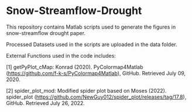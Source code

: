 # Snow-Streamflow-Drought

This repository contains Matlab scripts used to generate the figures in snow-streamflow drought paper.

Processed Datasets used in the scripts are uploaded in the data folder. 


External Functions used in the code includes:

[1] getPyPlot_cMap: Konrad (2020). PyColormap4Matlab (https://github.com/f-k-s/PyColormap4Matlab), GitHub. Retrieved July 09, 2020.

[2] spider_plot_mod: Modified spider plot based on Moses (2022). spider_plot (https://github.com/NewGuy012/spider_plot/releases/tag/17.8), GitHub. Retrieved July 26, 2022.
